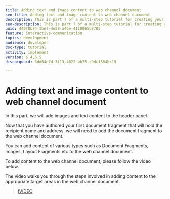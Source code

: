```yaml
---
title: Adding text and image content to web channel document
seo-title: Adding text and image content to web channel document
description: This is part 7 of a multi-step tutorial for creating your first interactive communications document. In this part, we will add images and text content to the header panel. 
seo-description: This is part 7 of a multi-step tutorial for creating your first interactive communications document. In this part, we will add images and text content to the header panel. 
uuid: 440f8b74-3be7-4e58-a46e-4110065b7705
feature: interactive-communication
topics: development
audience: developer
doc-type: tutorial
activity: implement
version: 6.4,6.5
discoiquuid: 3dd64e7d-3f13-4022-bb75-c9dc1884bc19

---
```


# Adding text and image content to web channel document 

In this part, we will add images and text content to the header panel. 

Now that you have authored your first document fragment that will hold the recipient name and address, we will need to add the document fragment to the web channel document.

You can add content of various types such as Document Fragments, Images, Layout Fragments etc to the web channel document.

To add content to the web channel document, please follow the video below.

The video walks you through the steps involved in adding content to the appropriate target areas in the web channel document.

>[!VIDEO](https://video.tv.adobe.com/v/22359/?quality=9&learn=on)

